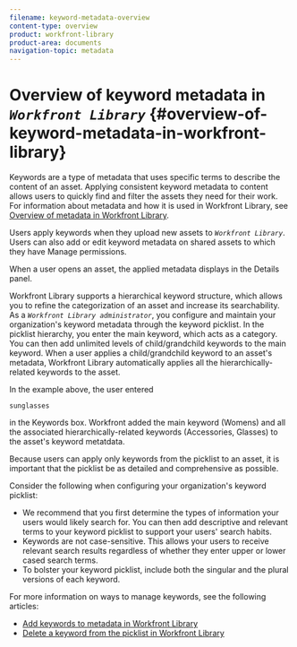 ```yaml
---
filename: keyword-metadata-overview
content-type: overview
product: workfront-library
product-area: documents
navigation-topic: metadata
---
```




# Overview of keyword metadata in *`Workfront Library`* {#overview-of-keyword-metadata-in-workfront-library}

Keywords are a type of metadata that uses specific terms to&nbsp;describe the content of an asset. Applying consistent keyword metadata to content allows users to quickly find and filter the assets they need for their work. For information about metadata and how it is used in Workfront Library, see [Overview of metadata in Workfront Library](metadata-overview.md).


Users apply keywords when they upload new assets to *`Workfront Library`*. Users can also add or edit keyword metadata on shared assets to which they have Manage permissions. 


When a user opens an asset, the applied metadata displays in the Details panel.


Workfront Library supports a hierarchical keyword structure, which allows you to refine the categorization of an asset and increase its searchability. As a *`Workfront Library administrator`*, you configure and maintain your organization's keyword metadata through the keyword picklist. In the picklist hierarchy, you enter the main keyword, which acts as a category. You can then add unlimited levels of child/grandchild keywords to the main keyword. When a user applies a child/grandchild keyword to an asset's metadata, Workfront Library automatically applies all the hierarchically-related keywords to the asset.


In the example above, the user entered 

```
sunglasses
```

in the Keywords box. Workfront added the main keyword (Womens) and all the associated hierarchically-related keywords (Accessories, Glasses) to the asset's keyword metatdata. 


Because users can apply only keywords from the picklist to an asset, it is important that the picklist be as detailed and comprehensive as possible.


Consider the following when configuring your organization's keyword picklist:



* We recommend that you first&nbsp;determine the types of information your users would likely search for. You can then add descriptive and relevant terms to your keyword picklist to support your users' search habits.&nbsp;
* Keywords are not case-sensitive. This allows your users to receive relevant search results regardless of whether they enter upper or lower cased search terms.
* To bolster your keyword picklist, include both the singular and the plural versions of each keyword.


For more information on ways to manage keywords, see the following articles:



* [Add keywords to metadata in Workfront Library](add-keywords-to-metadata.md) 
* [Delete a keyword from the picklist in Workfront Library](delete-keyword-from-metadata.md) 


